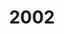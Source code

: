 ---
created: '2024-02-28 21:57:08'
description: ''
fname: pub.post.2002
id: y9frj1j63qjxwtiiv7y94mb
title: '2002'
updated: '2024-02-29 00:36:30'
---